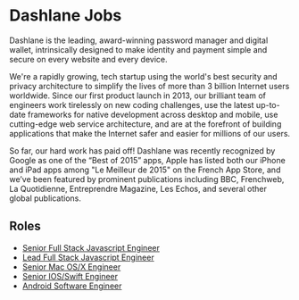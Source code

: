 Dashlane Jobs
=============

Dashlane is the leading, award-winning password manager and digital wallet, intrinsically designed to make identity and payment simple and secure on every website and every device.

We're a rapidly growing, tech startup using the world's best security and privacy architecture to simplify the lives of more than 3 billion Internet users worldwide. Since our first product launch in 2013, our brilliant team of engineers work tirelessly on new coding challenges, use the latest up-to-date frameworks for native development across desktop and mobile, use cutting-edge web service architecture, and are at the forefront of building applications that make the Internet safer and easier for millions of our users.

So far, our hard work has paid off! Dashlane was recently recognized by Google as one of the “Best of 2015” apps, Apple has listed both our iPhone and iPad apps among "Le Meilleur de 2015" on the French App Store, and we’ve been featured by prominent publications including BBC, Frenchweb, La Quotidienne, Entreprendre Magazine, Les Echos, and several other global publications.

Roles
-----
* [Senior Full Stack Javascript Engineer](Senior-Full-Stack-Javascript-Engineer.md)
* [Lead Full Stack Javascript Engineer](Lead-Full-Stack-Javascript-Engineer.md)
* [Senior Mac OS/X Engineer](Senior-Mac-OSX-Engineer.md)
* [Senior IOS/Swift Engineer](Senior-IOS-Swift-Engineer.md)
* [Android Software Engineer](Android-Software-Engineer.md)

